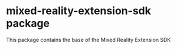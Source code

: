 # mixed-reality-extension-sdk package

This package contains the base of the Mixed Reality Extension SDK

